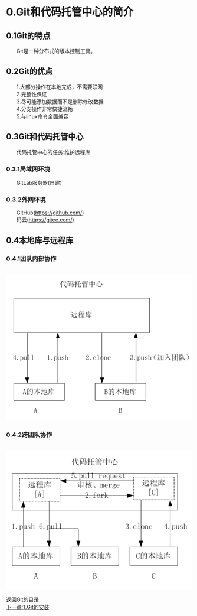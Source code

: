 # **0.Git和代码托管中心的简介**  
## **0.1Git的特点**  
&emsp;&emsp;Git是一种分布式的版本控制工具。  
## **0.2Git的优点**  
&emsp;&emsp;1.大部分操作在本地完成，不需要联网  
&emsp;&emsp;2.完整性保证  
&emsp;&emsp;3.尽可能添加数据而不是删除修改数据  
&emsp;&emsp;4.分支操作非常快捷流畅  
&emsp;&emsp;5.与linux命令全面兼容  
## **0.3Git和代码托管中心**  
&emsp;&emsp;代码托管中心的任务:维护远程库  
### **0.3.1局域网环境**  
&emsp;&emsp;GitLab服务器(自建)  
### **0.3.2外网环境**  
&emsp;&emsp;GitHub(https://github.com/)  
&emsp;&emsp;码云(https://gitee.com/)  
## **0.4本地库与远程库**  
### **0.4.1团队内部协作**  
&emsp;&emsp;![](../pictures/team-1.PNG)  
### **0.4.2跨团队协作**  
&emsp;&emsp;![](../pictures/team-2.PNG)  

[返回Git的目录](../README.md)  
[下一章:1.Git的安装](1.Git的安装.md)  
